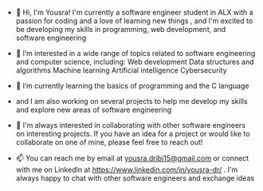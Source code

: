 - 👋 Hi, I'm Yousra!
     I'm currently a software engineer student in ALX with a passion for coding and a love of learning new things , and I'm excited to be developing my skills in programming, web development, and software engineering
     
- 👀 I’m interested in a wide range of topics related to software engineering and computer science, including:
         Web development
         Data structures and algorithms
         Machine learning
         Artificial intelligence
         Cybersecurity
         
- 🌱 I’m currently learning the basics of programming and the C language

-    and I am also working on several projects to help me develop my skills and explore new areas of software engineering

- 💞️ I'm always interested in collaborating with other software engineers on interesting projects. If you have an idea for a project or would like to collaborate on one of mine, please feel free to reach out!

- 📫 You can reach me by email at yousra.dribi15@gmail.com or connect with me on LinkedIn at https://www.linkedin.com/in/yousra-dr/ . I'm always happy to chat with other software engineers and exchange ideas

<!---
Yussy23/Yussy23 is a ✨ special ✨ repository because its `README.md` (this file) appears on your GitHub profile.
You can click the Preview link to take a look at your changes.
--->
